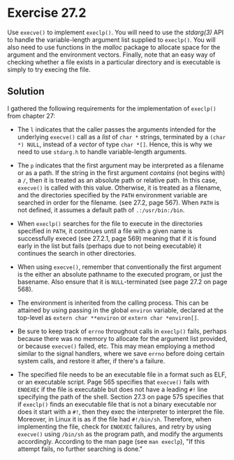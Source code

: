 # Exercise 27.2

Use `execve()` to implement `execlp()`. You will need to use the *stdarg(3)* API to handle the
variable-length argument list supplied to `execlp()`. You will also need to use functions in
the *malloc* package to allocate space for the argument and the environment vectors. Finally,
note that an easy way of checking whether a file exists in a particular directory and is
executable is simply to try execing the file.

## Solution

I gathered the following requirements for the implementation of `execlp()` from chapter 27:

- The `l` indicates that the caller passes the arguments intended for the underlying `execve()`
call as a *list* of `char *` strings, terminated by a `(char *) NULL`, instead of a *vector*
of type `char *[]`. Hence, this is why we need to use `stdarg.h` to handle variable-length arguments.

- The `p` indicates that the first argument may be interpreted as a filename or as a path.
If the string in the first argument *contains* (not begins with) a `/`, then it is treated as
an absolute path or relative path. In this case, `execve()` is called with this value. Otherwise,
it is treated as a filename, and the directories specified by the `PATH` environment variable are
searched in order for the filename. (see 27.2, page 567). When `PATH` is not defined, it assumes
a default path of `.:/usr/bin:/bin`.

- When `execlp()` searches for the file to execute in the directories specified in `PATH`, it
continues until a file with a given name is successfully execed (see 27.2.1, page 569) meaning
that if it is found early in the list but fails (perhaps due to not being executable) it continues
the search in other directories.

- When using `execve()`, remember that conventionally the first argument is the either an absolute
pathname to the executed program, or just the basename. Also ensure that it is `NULL`-terminated
(see page 27.2 on page 568).

- The environment is inherited from the calling process. This can be attained by using passing in
the global `environ` variable, declared at the top-level as `extern char **environ` or
`extern char *environ[]`.

- Be sure to keep track of `errno` throughout calls in `execlp()` fails, perhaps because there was
no memory to allocate for the argument list provided, or because `execve()` failed, etc. This
may mean employing a method similar to the signal handlers, where we save `errno` before doing
certain system calls, and restore it after, if there's a failure.

- The specified file needs to be an executable file in a format such as ELF, or an executable script.
Page 565 specifies that `execve()` fails with `ENOEXEC` if the file is executable but does not have
a leading `#!` line specifying the path of the shell. Section 27.3 on page 575 specifies that
if `execlp()` finds an executable file that is not a binary executable nor does it start with a `#!`,
then they exec the interpreter to interpret the file. Moreover, in Linux it is as if the file had
`#!/bin/sh`. Therefore, when implementing the file, check for `ENOEXEC` failures, and retry by
using `execve()` using `/bin/sh` as the program path, and modify the arguments accordingly.
According to the man page (see `man execlp`), "If  this  attempt fails, no further searching is done."
